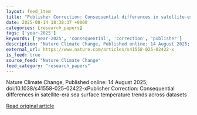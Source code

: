 ```yaml
---
layout: feed_item
title: "Publisher Correction: Consequential differences in satellite-era sea surface temperature trends across datasets"
date: 2025-08-14 18:38:37 +0000
categories: [research_papers]
tags: ['year-2025']
keywords: ['year-2025', 'consequential', 'correction', 'publisher']
description: "Nature Climate Change, Published online: 14 August 2025; doi:10"
external_url: https://www.nature.com/articles/s41558-025-02422-x
is_feed: true
source_feed: "Nature Climate Change"
feed_category: "research_papers"
---
```


Nature Climate Change, Published online: 14 August 2025; doi:10.1038/s41558-025-02422-xPublisher Correction: Consequential differences in satellite-era sea surface temperature trends across datasets

[Read original article](https://www.nature.com/articles/s41558-025-02422-x)
